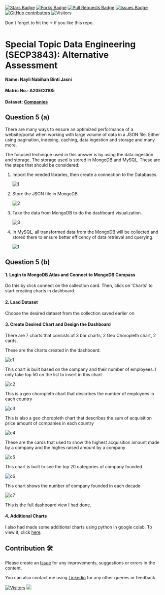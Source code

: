 <a href="https://github.com/drshahizan/SECP3843/stargazers"><img src="https://img.shields.io/github/stars/drshahizan/SECP3843" alt="Stars Badge"/></a>
<a href="https://github.com/drshahizan/SECP3843/network/members"><img src="https://img.shields.io/github/forks/drshahizan/SECP3843" alt="Forks Badge"/></a>
<a href="https://github.com/drshahizan/SECP3843/pulls"><img src="https://img.shields.io/github/issues-pr/drshahizan/SECP3843" alt="Pull Requests Badge"/></a>
<a href="https://github.com/drshahizan/SECP3843/issues"><img src="https://img.shields.io/github/issues/drshahizan/SECP3843" alt="Issues Badge"/></a>
<a href="https://github.com/drshahizan/SECP3843/graphs/contributors"><img alt="GitHub contributors" src="https://img.shields.io/github/contributors/drshahizan/SECP3843?color=2b9348"></a>
![Visitors](https://api.visitorbadge.io/api/visitors?path=https%3A%2F%2Fgithub.com%2Fdrshahizan%2FSECP3843&labelColor=%23d9e3f0&countColor=%23697689&style=flat)


Don't forget to hit the :star: if you like this repo.

# Special Topic Data Engineering (SECP3843): Alternative Assessment

#### Name: Nayli Nabihah Binti Jasni
#### Matric No.: A20EC0105
#### Dataset: [Companies](https://github.com/drshahizan/SECP3843/blob/main/submission/naylinabihah/companies.json)

## Question 5 (a)
There are many ways to ensure an optimized performance of a website/portal when working with large volume of data in a JSON file. Either using pagination, indexing, caching, data ingestion and storage and many more.

The focused technique used in this answer is by using the data ingestion and storage. The storage used is stored in MongoDB and MySQL.
These are the steps that should be considered:

1. Import the needed libraries, then create a connection to the Databases.

   ![1](https://github.com/drshahizan/SECP3843/blob/main/submission/naylinabihah/question%205/files/images/1.png)
  
2. Store the JSON file in MongoDB.
   
   ![2](https://github.com/drshahizan/SECP3843/blob/main/submission/naylinabihah/question%205/files/images/2.png)
   
3. Take the data from MongoDB to do the dashboard visualization.
   
   ![3](https://github.com/drshahizan/SECP3843/blob/main/submission/naylinabihah/question%205/files/images/4.png)
   
4. In MySQL, all transformed data from the MongoDB will be collected and stored there to ensure    better efficency of data retrieval and querying.
   
   ![1](https://github.com/drshahizan/SECP3843/blob/main/submission/naylinabihah/question%205/files/images/5.png)
   
## Question 5 (b)

#### 1. Login to MongoDB Atlas and Connect to MongoDB Compass
Do this by click connect on the collection card. Then, click on 'Charts' to start creating charts in dashboard.

#### 2. Load Dataset
Choose the desired dataset from the collection saved earlier on

#### 3. Create Desired Chart and Design the Dashboard

There are 7 charts that consists of 3 bar charts, 2 Geo Choropleth chart, 2 cards.

These are the charts created in the dashboard:

![c1](https://github.com/drshahizan/SECP3843/blob/main/submission/naylinabihah/question%205/files/images/c1.png)

This chart is built based on the company and their number of employees. I only take top 50 on the list to insert in this chart


![c2](https://github.com/drshahizan/SECP3843/blob/main/submission/naylinabihah/question%205/files/images/c2.png)

This is a geo choropleth chart that describes the number of employees in each country

![c3](https://github.com/drshahizan/SECP3843/blob/main/submission/naylinabihah/question%205/files/images/c3.png)

This is also a geo choropleth chart that describes the sum of acquisition price amount of companies in each country

![c4](https://github.com/drshahizan/SECP3843/blob/main/submission/naylinabihah/question%205/files/images/c4.png)

These are the cards that used to show the highest acquisition amount made by a company and the highes raised amount by a company

![c5](https://github.com/drshahizan/SECP3843/blob/main/submission/naylinabihah/question%205/files/images/c5.png)

This chart is built to see the top 20 categories of company founded

![c6](https://github.com/drshahizan/SECP3843/blob/main/submission/naylinabihah/question%205/files/images/c6.png)

This chart shows the number of company founded in each decade

![c7](https://github.com/drshahizan/SECP3843/blob/main/submission/naylinabihah/question%205/files/images/NNJ_dbd.png)

This is the full dashboard view I had done.


#### 4. Additional Charts
I also had made some additional charts using python in google colab. To view it, click [here](https://github.com/drshahizan/SECP3843/blob/main/submission/naylinabihah/question%205/files/source-code/q5.ipynb).
## Contribution 🛠️
Please create an [Issue](https://github.com/drshahizan/special-topic-data-engineering/issues) for any improvements, suggestions or errors in the content.

You can also contact me using [Linkedin](https://www.linkedin.com/in/drshahizan/) for any other queries or feedback.

[![Visitors](https://api.visitorbadge.io/api/visitors?path=https%3A%2F%2Fgithub.com%2Fdrshahizan&labelColor=%23697689&countColor=%23555555&style=plastic)](https://visitorbadge.io/status?path=https%3A%2F%2Fgithub.com%2Fdrshahizan)
![](https://hit.yhype.me/github/profile?user_id=81284918)




